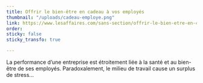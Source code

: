 ```yaml
---
title: Offrir le bien-être en cadeau à vos employés
thumbnail: "/uploads/cadeau-employe.png"
link: https://www.lesaffaires.com/sans-section/offrir-le-bien-etre-en-cadeau-a-vos-employes-2/
order: 
sticky: false
sticky_transfo: true

---
```

La performance d’une entreprise est étroitement liée à la santé et au bien-être de ses employés. Paradoxalement, le milieu de travail cause un surplus de stress...